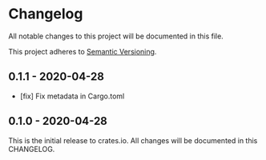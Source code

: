 # Changelog

All notable changes to this project will be documented in this file.

This project adheres to [Semantic Versioning](http://semver.org/spec/v2.0.0.html).


## 0.1.1 - 2020-04-28

- [fix] Fix metadata in Cargo.toml


## 0.1.0 - 2020-04-28

This is the initial release to crates.io. All changes will be documented in
this CHANGELOG.
